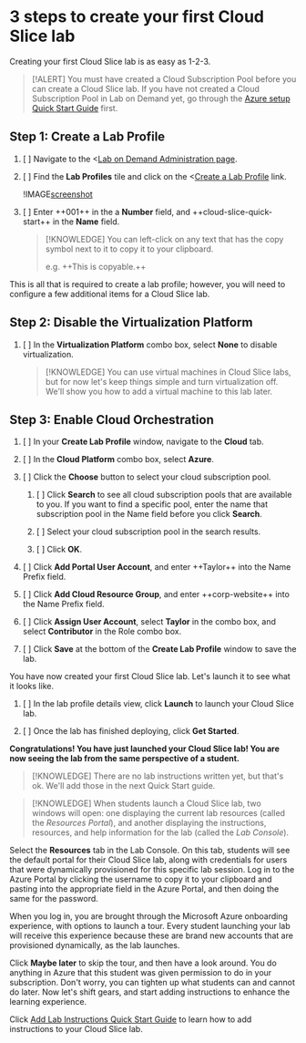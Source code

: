 # 3 steps to create your first Cloud Slice lab

Creating your first Cloud Slice lab is as easy as 1-2-3.

> [!ALERT] You must have created a Cloud Subscription Pool before you can create a Cloud Slice lab. If you have not created a Cloud Subscription Pool in Lab on Demand yet, go through the [Azure setup Quick Start Guide](TODO.md) first.

## Step 1: Create a Lab Profile

1. [ ] Navigate to the <[Lab on Demand Administration page](https://labondemand.com/Admin).

1. [ ] Find the **Lab Profiles** tile and click on the <[Create a Lab Profile](https://labondemand.com/LabProfile/Create) link.

    !IMAGE[screenshot](images/create-a-lab-profile.png)
    
1. [ ] Enter ++001++ in the a **Number** field, and ++cloud-slice-quick-start++ in the **Name** field.

    > [!KNOWLEDGE] You can left-click on any text that has the copy symbol next to it to copy it to your clipboard.
    >
    > e.g. ++This is copyable.++

This is all that is required to create a lab profile; however, you will need to configure a few additional items for a Cloud Slice lab.

## Step 2: Disable the Virtualization Platform

1. [ ] In the **Virtualization Platform** combo box, select **None** to disable virtualization.

    > [!KNOWLEDGE] You can use virtual machines in Cloud Slice labs, but for now let's keep things simple and turn virtualization off. We'll show you how to add a virtual machine to this lab later.

## Step 3: Enable Cloud Orchestration

1. [ ] In your **Create Lab Profile** window, navigate to the **Cloud** tab.

1. [ ] In the **Cloud Platform** combo box, select **Azure**.

1. [ ] Click the **Choose** button to select your cloud subscription pool.

    1. [ ] Click **Search** to see all cloud subscription pools that are available to you. If you want to find a specific pool, enter the name that subscription pool in the Name field before you click **Search**.
    
    1. [ ] Select your cloud subscription pool in the search results.
    
    1. [ ] Click **OK**.

1. [ ] Click **Add Portal User Account**, and enter ++Taylor++ into the Name Prefix field.

1. [ ] Click **Add Cloud Resource Group**, and enter ++corp-website++ into the Name Prefix field.

1. [ ] Click **Assign User Account**, select **Taylor** in the combo box, and select **Contributor** in the Role combo box.

1. [ ] Click **Save** at the bottom of the **Create Lab Profile** window to save the lab.

You have now created your first Cloud Slice lab. Let's launch it to see what it looks like.

1. [ ] In the lab profile details view, click **Launch** to launch your Cloud Slice lab.

1. [ ] Once the lab has finished deploying, click **Get Started**.

**Congratulations! You have just launched your Cloud Slice lab! You are now seeing the lab from the same perspective of a student.**

> [!KNOWLEDGE] There are no lab instructions written yet, but that's ok. We'll add those in the next Quick Start guide.

> [!KNOWLEDGE] When students launch a Cloud Slice lab, two windows will open: one displaying the current lab resources (called the _Resources Portal_), and another displaying the instructions, resources, and help information for the lab (called the _Lab Console_).

Select the **Resources** tab in the Lab Console. On this tab, students will see the default portal for their Cloud Slice lab, along with credentials for users that were dynamically provisioned for this specific lab session. Log in to the Azure Portal by clicking the username to copy it to your clipboard and pasting into the appropriate field in the Azure Portal, and then doing the same for the password.

When you log in, you are brought through the Microsoft Azure onboarding experience, with options to launch a tour. Every student launching your lab will receive this experience because these are brand new accounts that are provisioned dynamically, as the lab launches.

Click **Maybe later** to skip the tour, and then have a look around. You do anything in Azure that this student was given permission to do in your subscription. Don't worry, you can tighten up what students can and cannot do later. Now let's shift gears, and start adding instructions to enhance the learning experience.

Click [Add Lab Instructions Quick Start Guide](adding-instructions-to-your-lab.md) to learn how to add instructions to your Cloud Slice lab.
